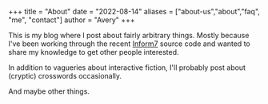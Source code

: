 +++
title = "About"
date = "2022-08-14"
aliases = ["about-us","about","faq", "me", "contact"]
author = "Avery"
+++

This is my blog where I post about fairly arbitrary things. Mostly because I've been working through the recent [Inform7](https://inform7.com) source code and wanted to share my knowledge to get other people interested.

In addition to vagueries about interactive fiction, I'll probably post about (cryptic) crosswords occasionally.

And maybe other things.
